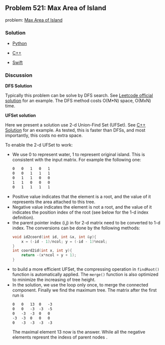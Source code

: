 ## Problem 521: Max Area of Island

problem: [Max Area of Island](https://leetcode.com/problems/max-area-of-island/description/)

### Solution

- [Python](../python/problem695.py)

- [C++](../cpp/problem695.cpp)

- [Swift](../swift/problem695.swift)

### Discussion

**DFS Solution**

Typically this problem can be solve by DFS search. See [Leetcode official solution](https://leetcode.com/problems/max-area-of-island/solution/) for an example. The DFS method costs O(M*N) space, O(MxN) time.

**UFSet solution**

Here we present a solution use 2-d Union-Find Set (UFSet). See [C++ Solution](../cpp/problem695.cpp) for an example. As tested, this is faster than DFSs, and most importantly, this costs no extra space.

To enable the 2-d UFSet to work:
- We use 0 to represent water, 1 to represent original island. This is consistent with the input matrix. For example the following one:
    ```txt
    0   0   1   0   1
    0   0   1   1   1
    0   1   1   0   0
    1   1   0   0   0
    0   1   1   1   1
    ```
- Positive value indicates that the element is a root, and the value of it represents the area attached to this tree.
- Negative value indicates the element is not a root, and the value of it indicates the position index of the root (see below for the 1-d index definition).
- the parent pointer index (i,j) in for 2-d matrix need to be converted to 1-d index. The conversions can be done by the following methods:
    ```c++
    void id2coord(int id, int &x, int &y){
        x = (-id - 1)/ncol; y = (-id - 1)%ncol;
    }
    int coord2id(int x, int y){
        return -(x*ncol + y + 1);
    }
    ```
- to build a more efficient UFSet, the compressing operation in `findRoot()` function is automatically applied. The `merge()` function is also optimized to minimize the increasing of tree height.
- In the solution, we use the loop only once, to merge the connected component. Finally we find the maximum tree. The matrix after the first run is
    ```txt
    0   0   13  0   -3
    0   0   -3  -3  -5
    0   -3  -3  0   0
    -3  -3  0   0   0
    0   -3  -3  -3  -3
    ```
    The maximal element 13 now is the answer. While all the negative elements represnt the indexs of parent nodes .






